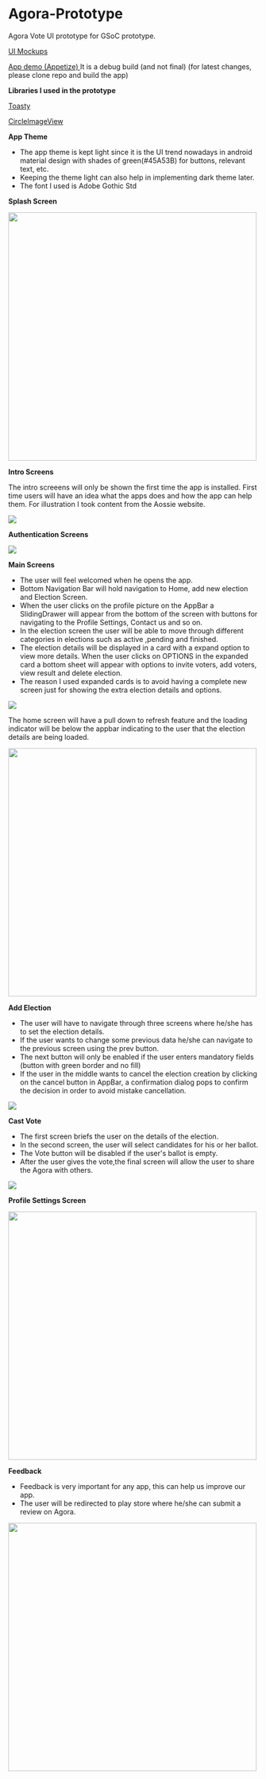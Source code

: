 # Agora-Prototype
Agora Vote UI prototype for GSoC prototype.

<a href="https://gitlab.com/aossie/agora-android/-/merge_requests/202">UI Mockups</a>

<a href="https://appetize.io/app/1a2uub7n3cj7evxk1haez981ug?device=pixel4&scale=75&orientation=portrait&osVersion=10.0">App demo (Appetize) </a>
It is a debug build (and not final) (for latest changes, please clone repo and build the app)

**Libraries I used in the prototype**

<a href="https://github.com/GrenderG/Toasty">Toasty</a>

<a href="https://github.com/hdodenhof/CircleImageView">CircleImageView</a>

**App Theme**

* The app theme is kept light since it is the UI trend nowadays in android material design with shades of green(#45A53B) for buttons, relevant text, etc.
* Keeping the theme light can also help in implementing dark theme later.
* The font I used is Adobe Gothic Std

**Splash Screen**

<img src="ui-mockups/SplashScreen.png" height="500" />

**Intro Screens**

The intro screeens will only be shown the first time the app is installed. First time users will have an idea what the apps does and how the app can help them.
For illustration I took content from the Aossie website.

<img src="ui-mockups/IntroScreens.png" />

**Authentication Screens**

<img src="ui-mockups/AuthScreens.png" />

**Main Screens**

* The user will feel welcomed when he opens the app.
* Bottom Navigation Bar will hold navigation to Home, add new election and Election Screen.
* When the user clicks on the profile picture on the AppBar a SlidingDrawer will appear from the bottom of the screen with buttons for navigating to the Profile Settings, Contact us and so on.
* In the election screen the user will be able to move through different categories in elections such as active ,pending and finished.
* The election details will be displayed in a card with a expand option to view more details. When the user clicks on OPTIONS in the expanded card a bottom sheet will appear with options to invite voters, add voters, view result and delete election.
* The reason I used expanded cards is to avoid having a complete new screen just for showing the extra election details and options.

<img src="ui-mockups/HomeScreen Updated.png" />

The home screen will have a pull down to refresh feature and the loading indicator will be below the appbar indicating to the user that the election details are being loaded.

<img src="ui-mockups/ProgressIndicator.png" width="500"/>

**Add Election**

* The user will have to navigate through three screens where he/she has to set the election details.
* If the user wants to change some previous data he/she can navigate to the previous screen using the prev button.
* The next button will only be enabled if the user enters mandatory fields (button with green border and no fill)
* If the user in the middle wants to cancel the election creation by clicking on the cancel button in AppBar, a confirmation dialog pops to confirm the decision in order to avoid mistake cancellation.

<img src="ui-mockups/AddElectionScreen.png" />

**Cast Vote**

* The first screen briefs the user on the details of the election.
* In the second screen, the user will select candidates for his or her ballot.
* The Vote button will be disabled if the user's ballot is empty.
* After the user gives the vote,the final screen will allow the user to share the Agora with others.

<img src="ui-mockups/CastVoteScreen.png" />

**Profile Settings Screen**

<img src="ui-mockups/2 factor auth .png" height="500" />

**Feedback**

* Feedback is very important for any app, this can help us improve our app.
* The user will be redirected to play store where he/she can submit a review on Agora.

<img src="ui-mockups/Feedback.png" height="500"/>
